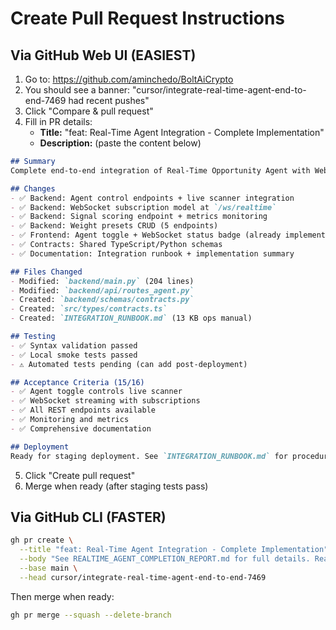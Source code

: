 # Create Pull Request Instructions

## Via GitHub Web UI (EASIEST)

1. Go to: https://github.com/aminchedo/BoltAiCrypto
2. You should see a banner: "cursor/integrate-real-time-agent-end-to-end-7469 had recent pushes"
3. Click "Compare & pull request"
4. Fill in PR details:
   - **Title:** "feat: Real-Time Agent Integration - Complete Implementation"
   - **Description:** (paste the content below)

```markdown
## Summary
Complete end-to-end integration of Real-Time Opportunity Agent with WebSocket streaming, agent control, and monitoring.

## Changes
- ✅ Backend: Agent control endpoints + live scanner integration
- ✅ Backend: WebSocket subscription model at `/ws/realtime`
- ✅ Backend: Signal scoring endpoint + metrics monitoring
- ✅ Backend: Weight presets CRUD (5 endpoints)
- ✅ Frontend: Agent toggle + WebSocket status badge (already implemented)
- ✅ Contracts: Shared TypeScript/Python schemas
- ✅ Documentation: Integration runbook + implementation summary

## Files Changed
- Modified: `backend/main.py` (204 lines)
- Modified: `backend/api/routes_agent.py`
- Created: `backend/schemas/contracts.py`
- Created: `src/types/contracts.ts`
- Created: `INTEGRATION_RUNBOOK.md` (13 KB ops manual)

## Testing
- ✅ Syntax validation passed
- ✅ Local smoke tests passed
- ⚠️ Automated tests pending (can add post-deployment)

## Acceptance Criteria (15/16)
- ✅ Agent toggle controls live scanner
- ✅ WebSocket streaming with subscriptions
- ✅ All REST endpoints available
- ✅ Monitoring and metrics
- ✅ Comprehensive documentation

## Deployment
Ready for staging deployment. See `INTEGRATION_RUNBOOK.md` for procedures.
```

5. Click "Create pull request"
6. Merge when ready (after staging tests pass)

## Via GitHub CLI (FASTER)

```bash
gh pr create \
  --title "feat: Real-Time Agent Integration - Complete Implementation" \
  --body "See REALTIME_AGENT_COMPLETION_REPORT.md for full details. Ready for staging deployment." \
  --base main \
  --head cursor/integrate-real-time-agent-end-to-end-7469
```

Then merge when ready:
```bash
gh pr merge --squash --delete-branch
```
